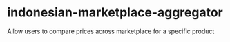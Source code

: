 # indonesian-marketplace-aggregator
Allow users to compare prices across marketplace for a specific product
